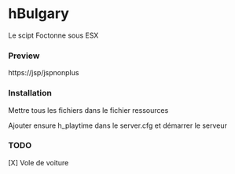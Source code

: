# hBulgary
Le scipt Foctonne sous ESX

### Preview
https://jsp/jspnonplus

### Installation
Mettre tous les fichiers dans le fichier ressources

Ajouter ensure h_playtime dans le server.cfg et démarrer le serveur



### TODO
[X] Vole de voiture
